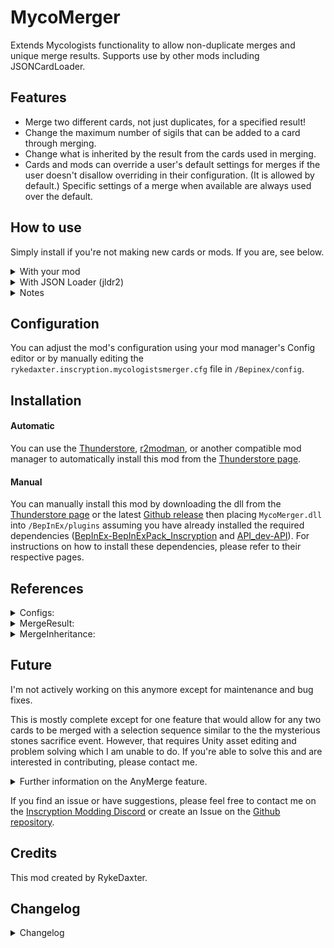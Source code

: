 MycoMerger
===============

Extends Mycologists functionality to allow non-duplicate merges and unique merge results. Supports use by other mods including JSONCardLoader.

## Features

* Merge two different cards, not just duplicates, for a specified result! 
* Change the maximum number of sigils that can be added to a card through merging.
* Change what is inherited by the result from the cards used in merging.
* Cards and mods can override a user's default settings for merges if the user doesn't disallow overriding in their configuration. (It is allowed by default.) Specific settings of a merge when available are always used over the default.

## How to use

Simply install if you're not making new cards or mods. If you are, see below.

<details>
<summary>With your mod
</summary>

* If you include MycoMerger in your project, you can use the `MergerManager` class to do:  
`MergerManager.AddMergeData("SourceCardName", "TargetCardName", "Result")`
* You can also specify `MergeInheritance` for a merge using:  
`MergerManager.AddMergeData("SourceCardName", "TargetCardName", "Result", "MergeInheritance")`
* If you don't include MycoMerger but want to add the option for any users who do install it, you can set an extended property for cards using the InscryptionAPI CardInfo extension with the following format:   
`SourceCardInfo.SetExtendedProperty("MycoMerger", new Dictionary<string, string> { "TargetCard1": "Result1", "TargetCard2": "Result2:MergeInheritance" … } )`
</details>

<details>
<summary>With JSON Loader (jldr2)
</summary>

* In your card's `.jldr2` file, add an entry to its `extensionProperties` with the following format: `"extensionProperties": { "MycoMerger": "[MERGEDATA]" }`.
* If there are other entries in your card's extensionProperties, it will look like this: `"extensionProperties": { "Property1": "Value1", "Property2": "Value2", "MycoMerger": "[MERGEDATA]" }`.
* `[MERGEDATA]` is composed of the following: `TargetCard:Result` with each entry separated by commas. Spaces between don't matter. Example: `Packrat:Cat, FieldMouse : FieldMouse`.
* `MergeInheritance` can be specified by adding another colon `:` and a plus sign `+` if there is more than one keyword. See **References** further below. Example:  
`Packrat:Cat:UserDefault, FieldMouse : FieldMouse : Attack + Health`.
* If the card you're making should be the result of a merge, you can use this special format: `!RESULT!:SourceCard:TargetCard`.
* `!RESULT!` means this card is the result of the merge of two other cards. This MergeData is then assigned to the SourceCard. This is mostly meant for making a new card using jldr2 the result of a merge without needing to make files for or edit other cards. This means that if you're making a new card and use this format, it's equivalent to adding this merge data in SourceCard: `TargetCard:NewCard`.
* Example in FieldMouse.jldr2:   
`"extensionProperties": { "MycoMerger": "FieldMouse:SporeMouse" }`
* Example `!RESULT!` in SporeMouse.jldr2:  
`"extensionProperties": { "MycoMerger": "!RESULT!:FieldMouse:FieldMouse" }`
* Example `MergeInheritance` in Stoat.jldr2:  
`"extensionProperties": { "MycoMerger": "Burrow:Rabbit:None" }`
* Example of other valid formatting with RatKing.jldr2:
> "extensionProperties": {  
> "OtherProperty1": "OtherValue1",  
> "MycoMerger": "!RESULT!:FieldMouse:FieldMouse,  
> !RESULT!:PackRat:PackRat:UserDefault,  
> !RESULT! : FieldMouse : PackRat : Attack+Health+AddedSigils, !RESULT!: RatKing :FieldMouse,  
> PackRat:RatKing:Vanilla, Hodag:MycoMerger_TotalStats:All  
> RatKing:RatEmperor",  
> "OtherProperty2: "OtherValue2" }
</details>

<details>
<summary>Notes
</summary>

* `SourceCard` just means the card where the merge data is stored.
* `TargetCard` is the card targeted for the merge from the `SourceCard`.
* `Result` is either another card or a `MergeResult` that determines which between the two cards used in the merge should be the result. It can also have a `MergeInheritance` specified. 
* A `MergeResult` is a special `Result` that chooses between the two cards used in the merge to be the result based on certain criteria. `UserDefault` can be used, which is `TotalStats` by default. See **References** further below.
* `MergeInheritance` specifies what is inherited by the `Result`. Vanilla inheritance is Attack+Health+AddedSigils. When not specified, uses `UserDefault` which is Vanilla by default. See **References** further below. 
* You only need to add the data for the merge you want to one of the cards involved in the merge.
* Merge data in a SourceCard may be overridden by new merge data, specifically when a TargetCard is specified for a new result. This may happen if several mods or cards target the same card combination.
* If there is valid merge data in multiple cards that specify the same two cards for a merge but the results are different, the result is randomly chosen between those results.
* Adding merge data to a card should not conflict with anything else, but the MycoMerger mod may conflict with any mod that makes changes to the Mycologists event.
* Doubled sigils are not implemented in merge inheritance because there's no point in getting more than one copy of a sigil most of the time. For it to be useful, specific sigils need to be included or excluded and I think it's better to just make a new card that have duplicated base sigils.
* Settings can be overriden by mods for more general use instead of only for specific combinations if the user does not disallow it. An example for use is to make custom challenges like one where only health and attack is inherited with merges but not the sigils.
* `!RESULT!` formatting is applicable for all use but is mostly meant for jldr2 files (see the 'With JSON Loader (jldr2)' section).
* Resulting cards from a merge of two different cards only inherit the added sigils of the cards that went into them by default but this can be changed by changing the user's setting of `DefaultMergeInheritance` to `All` or specifying `BaseSigils` as a MergeInheritance flag in merge data.
</details>

## Configuration

You can adjust the mod's configuration using your mod manager's Config editor or by manually editing the `rykedaxter.inscryption.mycologistsmerger.cfg` file in `/Bepinex/config`.

## Installation

#### Automatic

You can use the [Thunderstore](https://www.overwolf.com/app/Thunderstore-Thunderstore_Mod_Manager), [r2modman](https://inscryption.thunderstore.io/package/ebkr/r2modman/), or another compatible mod manager to automatically install this mod from the [Thunderstore page](https://inscryption.thunderstore.io/package/RykeDaxter/KCTalkingCards/).

#### Manual

You can manually install this mod by downloading the dll from the [Thunderstore page](https://inscryption.thunderstore.io/package/RykeDaxter/MycoMerger/) or the latest [Github release](https://github.com/RykeDaxter/MycoMerger) then placing `MycoMerger.dll` into `/BepInEx/plugins` assuming you have already installed the required dependencies ([BepInEx-BepInExPack_Inscryption](https://inscryption.thunderstore.io/package/BepInEx/BepInExPack_Inscryption/) and [API_dev-API](https://inscryption.thunderstore.io/package/API_dev/API/)). For instructions on how to install these dependencies, please refer to their respective pages.

## References

<details>
<summary>Configs:
</summary>

|Section|Key|Default Value|Description|
|:-|:-|:-:|:-|
|General|MaxAddedSigils|4|The maximum number of added abilities the resulting card of a Mycologist merge can have. May be overridden by mods if MaxAddedSigilsOverride is true.|
|General|DefaultMergeResult|TotalStats|Defines the default result of a merge that occurs when the result is not specified. May be overridden by mods if DefaultMergeResultOverride is true. No practical effect in current version.|
|General|DefaultMergeInheritance|Vanilla|Defines the default inheritance the result of a merge receives from the two cards used for it.May be overridden by mods if DefaultMergeInheritanceOverride is true.You can set a combination of Attack, Health, AddedSigils, and BaseSigils using commas (,). (Example: Attack, BaseSigils)|
|Overrides|MaxAddedSigilsOverride|True|Allow mods to override your personal MaxAddedSigils setting when true. If false, always use your MaxAddedSigils setting.|
|Overrides|DefaultMergeResultOverride|True|Allow mods to override your personal DefaultMergeResult setting when true. If false, always use your DefaultMergeResult setting.|
|Overrides|DefaultMergeInheritanceOverride|True|Allow mods to override your personal DefaultMergeInheritance setting when true. If false, always use your DefaultMergeResult setting.|


</details>

<details>
<summary>MergeResult:
</summary>

You can specify these keywords instead of a card name for the merge result in order to dynamically choose which between the two cards involved in the merge will be the result. When no merge data is associated with a merge, UserDefault will typically be used to define the result. In the case of a tie, the result is equivalent to SourceCard.

Additionally, when both cards contain valid merge data targeting the other yet specify different results then the result of the merge is chosen randomly between them.

#### MergeResult

|Name|Result of Merge|
|:-|:-|
|MycoMerger_SourceCard|The card containing the merge data used or the left/first card, which is usually the source card, when neither card has valid merge data.|
|MycoMerger_UserDefault|Uses the player's DefaultMergeResult setting to define the result of the merge. That setting is one of the other constants in this table and if DefaultMergeResult is also UserDefault, then the result is equal to SourceCard.|
|MycoMerger_Random|Randomly choose between the two cards used in the merge to be the result.|
|MycoMerger_NumSigils|The card with the higher total number of sigils is the result.|
|MycoMerger_NumBaseSigils|The card with the higher total of base or default sigils, not including modified sigils, is the result. |
|MycoMerger_Attack|The card with the higher attack is the result. Special Stat Icons are always counted as 1 Attack.|
|MycoMerger_Health|The card with the higher health is the result.|
|MycoMerger_TotalStats|The card with the higher health and attack added together, including the Special Stat Icon, is the result.|
|MycoMerger_PowerLevel|(Attack + Special Stat Icon Value)*2 + Health + [Total Sigil Power Level](https://inscryption.fandom.com/wiki/Sigils#Sigil_Power_Level)|
</details>

<details>
<summary>MergeInheritance:
</summary>

Determines what will be inherited by the result card of the merge.

You can specify these keywords in the merge data to define inheritance behavior (see **How to Use** for more information). UserDefault will be used to define the inheritance when there is no specific inheritance defined. 

In code, flags can be added together using the | operator:   `MergeInheritance Vanilla = MergeInheritance.Attack | MergeInheritance.Health | MergeInheritance.AddedSigils`

Their `.ToString()` representation separates flags using a comma `,` which is used in the Configuration but inside merge data as a string, which is also for `.jldr2`, use a plus (`+`) instead:
`Attack+Health+AddedSigils`

#### MergeInheritance
|Name|Inherited|
|:-|:-|
|None|Inherit nothing, just give the result card.|
|UserDefault|Uses the player's DefaultMergeInheritance setting. That setting is one of the other constants in this table and if DefaultMergeInheritance is also UserDefault, then it uses Vanilla.|
|Attack|Inherit combined attack minus result card's base attack. If combined attack is lower, use result card's base attack.|
|Health|Inherit combined health minus result card's base health. If combined health is lower, use result card's base health.|
|AddedSigils|Inherit the modified or added sigils from the merging cards.|
|BaseSigils|Inherit the base sigils of the merging cards, inherited first before AddedSigils which is relevant based on the user's maximum number of sigils.|
|Vanilla|Equivalent to Attack + Health + AddedSigils.|
|Stats|Equivalent to Attack + Health.|
|AllSigils|Equivalent to AddedSigils + BaseSigils.|
|All|Equivalent to Attack + Health + AddedSigils + BaseSigils.|
</details>

</details>

## Future

I'm not actively working on this anymore except for maintenance and bug fixes. 

This is mostly complete except for one feature that would allow for any two cards to be merged with a selection sequence similar to the the mysterious stones sacrifice event. However, that requires Unity asset editing and problem solving which I am unable to do. If you're able to solve this and are interested in contributing, please contact me. 

<details>
<summary>Further information on the AnyMerge feature.
</summary>

It would modify the Mycologists Event (`DuplicateMerge`) to function similarly to the Ritual Stones Event (`CardMerge`) where there are two selectable slots and selecting one allows you to choose any card from your deck, thus enabling you to merge any two cards.

It involves modifying `GameTable/SpecialNodeHandler/DuplicateMerger/LargeMushroom/Anim/RitualStone` to have two of `SelectionSlot` or adding something similar from the `CardMerge` event that has `GameTable/SpecialNodeHandler/CardMerger/StoneCircle/Back Rock/HostSlot` and `GameTable/SpecialNodeHandler/CardMerger/StoneCircle/RitualStone/SacrificeSlot` to the `DuplicateMerger` event.

The logic for the feature is already implemented (`DefaultMergeResult`).
</details>

If you find an issue or have suggestions, please feel free to contact me on the [Inscryption Modding Discord](https://discord.gg/ZQPvfKEpwM) or create an Issue on the [Github repository](https://github.com/RykeDaxter/MycoMerger).

## Credits

This mod created by RykeDaxter.

## Changelog

<details>
<summary>Changelog
</summary>

### 1.0.0 
- **Release**

</details>